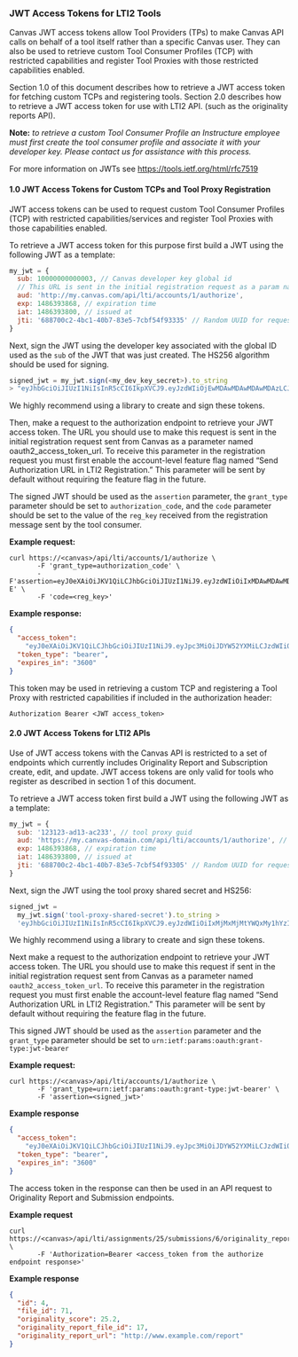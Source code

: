 ### JWT Access Tokens for LTI2 Tools

Canvas JWT access tokens allow Tool Providers (TPs) to make Canvas API calls on behalf of a tool itself rather than a specific Canvas user. They can also be used to retrieve custom Tool Consumer Profiles (TCP) with restricted capabilities and register Tool Proxies with those restricted capabilities enabled.

Section 1.0 of this document describes how to retrieve a JWT access token for fetching custom TCPs and registering tools. Section 2.0 describes how to retrieve a JWT access token for use with LTI2 API. (such as the originality reports API).

**Note:** _to retrieve a custom Tool Consumer Profile an Instructure employee must first create the tool consumer profile and associate it with your developer key. Please contact us for assistance with this process._

For more information on JWTs see https://tools.ietf.org/html/rfc7519

#### 1.0 JWT Access Tokens for Custom TCPs and Tool Proxy Registration

JWT access tokens can be used to request custom Tool Consumer Profiles (TCP) with restricted capabilities/services and register Tool Proxies with those capabilities enabled.

To retrieve a JWT access token for this purpose first build a JWT using the following JWT as a template:

```javascript
my_jwt = {
  sub: 10000000000003, // Canvas developer key global id
  // This URL is sent in the initial registration request as a param named 'oauth2_access_token_url' if the "Send Authorization URL in LTI2 Registration" feature flag is enabled.
  aud: 'http://my.canvas.com/api/lti/accounts/1/authorize',
  exp: 1486393868, // expiration time
  iat: 1486393800, // issued at
  jti: '688700c2-4bc1-40b7-83e5-7cbf54f93335' // Random UUID for request (must be unique for each request)
}
```

Next, sign the JWT using the developer key associated with the global ID used as the `sub` of the JWT that was just created. The HS256 algorithm should be used for signing.

```javascript
signed_jwt = my_jwt.sign(<my_dev_key_secret>).to_string
> "eyJhbGciOiJIUzI1NiIsInR5cCI6IkpXVCJ9.eyJzdWIiOjEwMDAwMDAwMDAwMDAzLCJhdWQiOiJodHRwOi8vbXkuY2FudmFzLmNvbS9hcGkvbHRpL2FjY291bnRzLzEvYXV0aG9yaXplIiwiZXhwIjoxNDg2MzkzODY4LCJJYXQiOjE0ODYzOTM4MDAsImp0aSI6IjY4ODcwMGMyLTRiYzEtNDBiNy04M2U1LTdjYmY1NGY5MzMzNSJ9.L0QxWtUIzEE8rpVHhPn5-K3MmadW46pMrnPPZ7CSJwg"
```

We highly recommend using a library to create and sign these tokens.

Then, make a request to the authorization endpoint to retrieve your JWT access token. The URL you should use to make this request is sent in the initial registration request sent from Canvas as a parameter named oauth2_access_token_url. To receive this parameter in the registration request you must first enable the account-level feature flag named “Send Authorization URL in LTI2 Registration.” This parameter will be sent by default without requiring the feature flag in the future.

The signed JWT should be used as the `assertion` parameter, the `grant_type` parameter should be set to `authorization_code`, and the `code` parameter should be set to the value of the `reg_key` received from the registration message sent by the tool consumer.

**Example request:**

```
curl https://<canvas>/api/lti/accounts/1/authorize \
       -F 'grant_type=authorization_code' \
       -F'assertion=eyJ0eXAiOiJKV1QiLCJhbGciOiJIUzI1NiJ9.eyJzdWIiOiIxMDAwMDAwMDAwMDAwMyIsImF1ZCI6Imh0dHA6Ly9jYW52YXMuZG9ja2VyL2FwaS9sdGkvYXV0aG9yaXplIiwiZXhwIjoxNDg5Njc0NTAyLCJpYXQiOjE0ODk2NzQ0NDIsImp0aSI6ImQ4MjA0NDBjLTI3YzMtNDg2YS1hZjM5LWQzZDQxOGI4ZDNkYSJ9.S3SxxsSKAKhT8ViHuCDBxp9fbzdYGKJEBftftJMX4-E' \
       -F 'code=<reg_key>'
```

**Example response:**

```json
{
  "access_token":
    "eyJ0eXAiOiJKV1QiLCJhbGciOiJIUzI1NiJ9.eyJpc3MiOiJDYW52YXMiLCJzdWIiOjEwMDAwMDAwMDAwMDAzLCJleHAiOjE0ODk2Nzc5NzcsImF1ZCI6ImNhbnZhcy5kb2NrZXIiLCJpYXQiOjE0ODk2NzQzNzcsIm5iZiI6MTQ4OTY3NDM0NywianRpIjoiMjI0OTQyNjAtMGE5Ni00NjhlLWFjZGYtMmIzOWYwNjI5NmE1IiwicmVnX2tleSI6IjkzNTllMGNkLTZhNjktNGNhOS05MWI2LTE2MmNmMDcxMWE1YiJ9.7nQ1g0-FpIMWn5kTWcf0M0D2zqENs_my-3iLuHUr5k0",
  "token_type": "bearer",
  "expires_in": "3600"
}
```

This token may be used in retrieving a custom TCP and registering a Tool Proxy with restricted capabilities if included in the authorization header:

```
Authorization Bearer <JWT access_token>
```

#### 2.0 JWT Access Tokens for LTI2 APIs

Use of JWT access tokens with the Canvas API is restricted to a set of endpoints which currently includes Originality Report and Subscription create, edit, and update. JWT access tokens are only valid for tools who register as described in section 1 of this document.

To retrieve a JWT access token first build a JWT using the following JWT as a template:

```javascript
my_jwt = {
  sub: '123123-ad13-ac233', // tool proxy guid
  aud: 'https://my.canvas-domain.com/api/lti/accounts/1/authorize', // authorization URL used for authorization request
  exp: 1486393868, // expiration time
  iat: 1486393800, // issued at
  jti: '688700c2-4bc1-40b7-83e5-7cbf54f93305' // Random UUID for request
}
```

Next, sign the JWT using the tool proxy shared secret and HS256:

```javascript
signed_jwt =
  my_jwt.sign('tool-proxy-shared-secret').to_string >
  'eyJhbGciOiJIUzI1NiIsInR5cCI6IkpXVCJ9.eyJzdWIiOiIxMjMxMjMtYWQxMy1hYzIzMyIsImF1ZCI6Imh0dHBzOi8vbXkuY2FudmFzLWRvbWFpbi5jb20vYXBpL2x0aS9hY2NvdW50cy8xL2F1dGhvcml6ZSIsImV4cCI6MTQ4NjM5Mzg2OCwiaWF0IjoxNDg2MzkzODAwLCJqdGkiOiI2ODg3MDBjMi00YmMxLTQwYjctODNlNS03Y2JmNTRmOTMzMDUifQ.IJ4ROoH8GxwWr_a-YNSvWGd3NeYLg0q9fOZCCLUaa4Q'
```

We highly recommend using a library to create and sign these tokens.

Next make a request to the authorization endpoint to retrieve your JWT access token. The URL you should use to make this request if sent in the initial registration request sent from Canvas as a parameter named `oauth2_access_token_url`. To receive this parameter in the registration request you must first enable the account-level feature flag named “Send Authorization URL in LTI2 Registration.” This parameter will be sent by default without requiring the feature flag in the future.

This signed JWT should be used as the `assertion` parameter and the `grant_type` parameter should be set to `urn:ietf:params:oauth:grant-type:jwt-bearer`

**Example request:**

```
curl https://<canvas>/api/lti/accounts/1/authorize \
       -F 'grant_type=urn:ietf:params:oauth:grant-type:jwt-bearer' \
       -F 'assertion=<signed_jwt>'
```

**Example response**

```json
{
  "access_token":
    "eyJ0eXAiOiJKV1QiLCJhbGciOiJIUzI1NiJ9.eyJpc3MiOiJDYW52YXMiLCJzdWIiOiIxMjMxMjMtYWQxMy1hYzIzMyIsImV4cCI6MTQ4NjM5ODQwMiwiYXVkIjoibXkuY2FudmFzLWRvbWFpbi5jb20iLCJpYXQiOjE0ODYzOTQ4MDIsIm5iZiI6MTQ4NjM5NDc3MiwianRpIjoiYTMwMGFmMWMtOTliOS00MDk4LThhZTQtNzE5MDlhNDVkZjYyIn0.qcpgVNVcThwwMMWVarflUPYbyIH70-yvClbPkjbAADs",
  "token_type": "bearer",
  "expires_in": "3600"
}
```

The access token in the response can then be used in an API request to Originality Report and Submission endpoints.

**Example request**

```
curl https://<canvas>/api/lti/assignments/25/submissions/6/originality_report/71 \
       -F 'Authorization=Bearer <access_token from the authorize endpoint response>'
```

**Example response**

```json
{
  "id": 4,
  "file_id": 71,
  "originality_score": 25.2,
  "originality_report_file_id": 17,
  "originality_report_url": "http://www.example.com/report"
}
```
